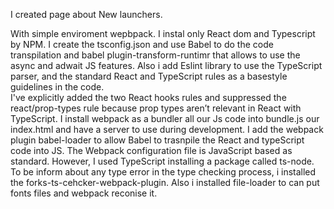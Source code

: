 I created page about New launchers.

With simple enviroment wepbpack. I instal only React dom and Typescript by NPM. I create the tsconfig.json and use Babel to do the code transpilation and babel plugin-transform-runtimr that allows to use the async and adwait JS features. Also i add Eslint library to use the TypeScript parser, and the standard React and TypeScript rules as a basestyle guidelines in the code.  
I've explicitly added the  two React hooks rules and suppressed the react/prop-types rule because prop types aren’t relevant in React with TypeScript.
I install webpack as a bundler all our Js code into bundle.js our index.html and have a server to use during development. I add the webpack plugin babel-loader to allow Babel to trasnpile the React and typeScript code into JS. The Webpack configuration file is JavaScript based as standard. However, I used TypeScript installing a package called ts-node. To be inform about any type  error in the type checking process, i installed the forks-ts-cehcker-webpack-plugin.
Also i installed file-loader to can put fonts files and webpack reconise it.

